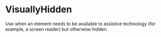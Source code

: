 # VisuallyHidden

Use when an element needs to be available to assistive technology (for example, a screen reader) but otherwise hidden.
 
